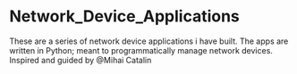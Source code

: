 # Network_Device_Applications
These are a series of network device applications i have built. The apps are written in Python; meant to programmatically manage network devices. Inspired and guided by @Mihai Catalin
